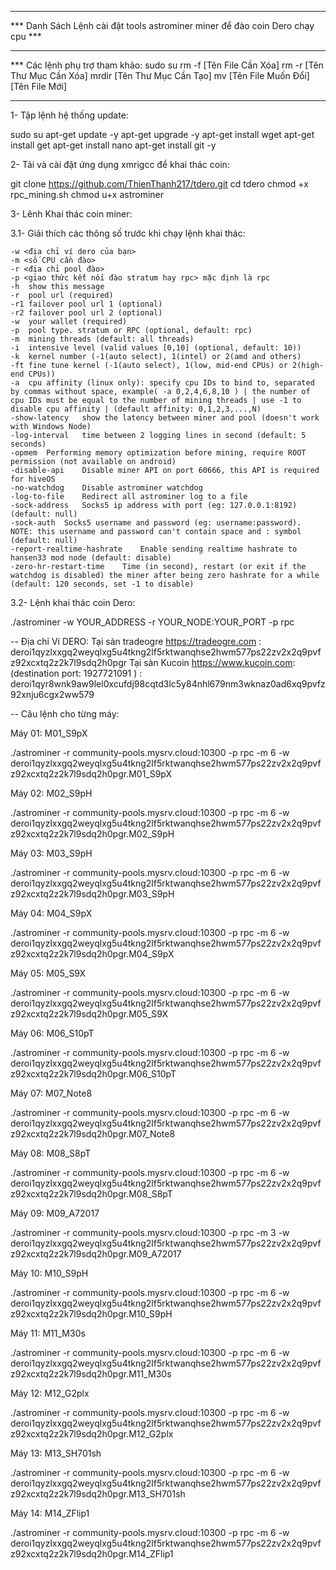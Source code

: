 *******************************************************************************
*** Danh Sách Lệnh cài đặt tools astrominer miner để đào coin Dero chạy cpu ***
***************************************
*** Các lệnh phụ trợ tham khảo:
sudo su 
rm -f [Tên File Cần Xóa]
rm -r [Tên Thư Mục Cần Xóa]
mrdir [Tên Thư Mục Cần Tạo]
mv [Tên File Muốn Đổi] [Tên File Mới]

***************************************

1- Tập lệnh hệ thống update:

sudo su
apt-get update -y 
apt-get upgrade -y
apt-get install wget 
apt-get install get 
apt-get install nano
apt-get install git -y

2- Tải và cài đặt ứng dụng xmrigcc để khai thác coin:

git clone https://github.com/ThienThanh217/tdero.git
cd tdero
chmod +x rpc_mining.sh 
chmod u+x astrominer

3- Lênh Khai thác coin miner:

3.1- Giải thích các thông số trước khi chạy lệnh khai thác:

	-w <địa chỉ ví dero của bạn> 
	-m <số CPU cần đào> 
	-r <địa chỉ pool đào>
	-p <giao thức kết nối đào stratum hay rpc> mặc định là rpc
	-h	show this message
	-r	pool url (required)
	-r1	failover pool url 1 (optional)
	-r2	failover pool url 2 (optional)
	-w	your wallet (required)
	-p	pool type. stratum or RPC (optional, default: rpc)
	-m	mining threads (default: all threads)
	-i	intensive level (valid values [0,10] (optional, default: 10))
	-k	kernel number (-1(auto select), 1(intel) or 2(amd and others)
	-ft	fine tune kernel (-1(auto select), 1(low, mid-end CPUs) or 2(high-end CPUs))
	-a	cpu affinity (linux only): specify cpu IDs to bind to, separated by commas without space, example( -a 0,2,4,6,8,10 ) | the number of cpu IDs must be equal to the number of mining threads | use -1 to disable cpu affinity | (default affinity: 0,1,2,3,...,N) 
	-show-latency	show the latency between miner and pool (doesn't work with Windows Node) 
	-log-interval	time between 2 logging lines in second (default: 5 seconds) 
	-opmem	Performing memory optimization before mining, require ROOT permission (not available on android) 
	-disable-api	Disable miner API on port 60666, this API is required for hiveOS 
	-no-watchdog	Disable astrominer watchdog
	-log-to-file	Redirect all astrominer log to a file
	-sock-address	Socks5 ip address with port (eg: 127.0.0.1:8192) (default: null)
	-sock-auth	Socks5 username and password (eg: username:password). NOTE: this username and password can't contain space and : symbol (default: null)
	-report-realtime-hashrate	 Enable sending realtime hashrate to hansen33 mod node (default: disable)
	-zero-hr-restart-time	 Time (in second), restart (or exit if the watchdog is disabled) the miner after being zero hashrate for a while (default: 120 seconds, set -1 to disable)
	
3.2- Lệnh khai thác coin Dero:

./astrominer -w YOUR_ADDRESS -r YOUR_NODE:YOUR_PORT -p rpc

-- Địa chỉ Ví DERO:
Tại sàn tradeogre https://tradeogre.com : deroi1qyzlxxgq2weyqlxg5u4tkng2lf5rktwanqhse2hwm577ps22zv2x2q9pvfz92xcxtq2z2k7l9sdq2h0pgr
Tại sàn Kucoin https://www.kucoin.com: (destination port: 1927721091 ) : deroi1qyr8wnk9aw9lel0xcufdj98cqtd3lc5y84nhl679nm3wknaz0ad6xq9pvfz92xnju6cgx2ww579

-- Câu lệnh cho từng máy:

Máy 01: M01_S9pX

./astrominer -r community-pools.mysrv.cloud:10300 -p rpc -m 6 -w deroi1qyzlxxgq2weyqlxg5u4tkng2lf5rktwanqhse2hwm577ps22zv2x2q9pvfz92xcxtq2z2k7l9sdq2h0pgr.M01_S9pX

Máy 02: M02_S9pH

./astrominer -r community-pools.mysrv.cloud:10300 -p rpc -m 6 -w deroi1qyzlxxgq2weyqlxg5u4tkng2lf5rktwanqhse2hwm577ps22zv2x2q9pvfz92xcxtq2z2k7l9sdq2h0pgr.M02_S9pH

Máy 03: M03_S9pH

./astrominer -r community-pools.mysrv.cloud:10300 -p rpc -m 6 -w deroi1qyzlxxgq2weyqlxg5u4tkng2lf5rktwanqhse2hwm577ps22zv2x2q9pvfz92xcxtq2z2k7l9sdq2h0pgr.M03_S9pH

Máy 04: M04_S9pX

./astrominer -r community-pools.mysrv.cloud:10300 -p rpc -m 6 -w deroi1qyzlxxgq2weyqlxg5u4tkng2lf5rktwanqhse2hwm577ps22zv2x2q9pvfz92xcxtq2z2k7l9sdq2h0pgr.M04_S9pX

Máy 05: M05_S9X

./astrominer -r community-pools.mysrv.cloud:10300 -p rpc -m 6 -w deroi1qyzlxxgq2weyqlxg5u4tkng2lf5rktwanqhse2hwm577ps22zv2x2q9pvfz92xcxtq2z2k7l9sdq2h0pgr.M05_S9X

Máy 06: M06_S10pT

./astrominer -r community-pools.mysrv.cloud:10300 -p rpc -m 6 -w deroi1qyzlxxgq2weyqlxg5u4tkng2lf5rktwanqhse2hwm577ps22zv2x2q9pvfz92xcxtq2z2k7l9sdq2h0pgr.M06_S10pT

Máy 07: M07_Note8

./astrominer -r community-pools.mysrv.cloud:10300 -p rpc -m 6 -w deroi1qyzlxxgq2weyqlxg5u4tkng2lf5rktwanqhse2hwm577ps22zv2x2q9pvfz92xcxtq2z2k7l9sdq2h0pgr.M07_Note8

Máy 08: M08_S8pT

./astrominer -r community-pools.mysrv.cloud:10300 -p rpc -m 6 -w deroi1qyzlxxgq2weyqlxg5u4tkng2lf5rktwanqhse2hwm577ps22zv2x2q9pvfz92xcxtq2z2k7l9sdq2h0pgr.M08_S8pT

Máy 09: M09_A72017

./astrominer -r community-pools.mysrv.cloud:10300 -p rpc -m 3 -w deroi1qyzlxxgq2weyqlxg5u4tkng2lf5rktwanqhse2hwm577ps22zv2x2q9pvfz92xcxtq2z2k7l9sdq2h0pgr.M09_A72017

Máy 10: M10_S9pH

./astrominer -r community-pools.mysrv.cloud:10300 -p rpc -m 6 -w deroi1qyzlxxgq2weyqlxg5u4tkng2lf5rktwanqhse2hwm577ps22zv2x2q9pvfz92xcxtq2z2k7l9sdq2h0pgr.M10_S9pH

Máy 11: M11_M30s

./astrominer -r community-pools.mysrv.cloud:10300 -p rpc -m 6 -w deroi1qyzlxxgq2weyqlxg5u4tkng2lf5rktwanqhse2hwm577ps22zv2x2q9pvfz92xcxtq2z2k7l9sdq2h0pgr.M11_M30s

Máy 12: M12_G2plx

./astrominer -r community-pools.mysrv.cloud:10300 -p rpc -m 6 -w deroi1qyzlxxgq2weyqlxg5u4tkng2lf5rktwanqhse2hwm577ps22zv2x2q9pvfz92xcxtq2z2k7l9sdq2h0pgr.M12_G2plx

Máy 13: M13_SH701sh

./astrominer -r community-pools.mysrv.cloud:10300 -p rpc -m 6 -w deroi1qyzlxxgq2weyqlxg5u4tkng2lf5rktwanqhse2hwm577ps22zv2x2q9pvfz92xcxtq2z2k7l9sdq2h0pgr.M13_SH701sh

Máy 14: M14_ZFlip1

./astrominer -r community-pools.mysrv.cloud:10300 -p rpc -m 6 -w deroi1qyzlxxgq2weyqlxg5u4tkng2lf5rktwanqhse2hwm577ps22zv2x2q9pvfz92xcxtq2z2k7l9sdq2h0pgr.M14_ZFlip1
